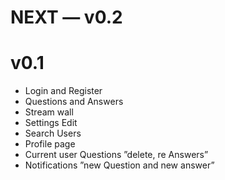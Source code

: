 # NEXT — v0.2

# v0.1

* Login and Register
* Questions and Answers
* Stream wall
* Settings Edit
* Search Users
* Profile page 
* Current user Questions ”delete, re Answers”
* Notifications ”new Question and new answer”
